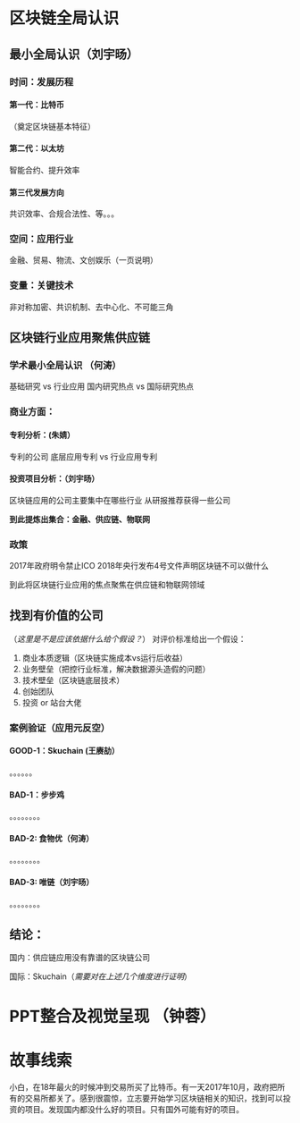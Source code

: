 # 区块链全局认识

## 最小全局认识（刘宇旸）

### 时间：发展历程

#### 第一代：比特币

（奠定区块链基本特征）

#### 第二代：以太坊

智能合约、提升效率

#### 第三代发展方向

共识效率、合规合法性、等。。。

### 空间：应用行业

金融、贸易、物流、文创娱乐（一页说明）

### 变量：关键技术

非对称加密、共识机制、去中心化、不可能三角

## 区块链行业应用聚焦供应链

### 学术最小全局认识 （何涛）

基础研究 vs 行业应用
国内研究热点 vs 国际研究热点

### 商业方面：
#### 专利分析：(朱婧）

专利的公司
底层应用专利 vs 行业应用专利

#### 投资项目分析：（刘宇旸）

区块链应用的公司主要集中在哪些行业
从研报推荐获得一些公司

**到此提炼出集合：金融、供应链、物联网**

### 政策
2017年政府明令禁止ICO
2018年央行发布4号文件声明区块链不可以做什么

到此将区块链行业应用的焦点聚焦在供应链和物联网领域


## 找到有价值的公司
（*这里是不是应该依据什么给个假设？*）
对评价标准给出一个假设：

1. 商业本质逻辑（区块链实施成本vs运行后收益）
2. 业务壁垒（把控行业标准，解决数据源头造假的问题）
3. 技术壁垒（区块链底层技术）
4. 创始团队
5. 投资 or 站台大佬

### 案例验证（应用元反空）

#### GOOD-1：Skuchain (王赓劼）
。。。。。。
#### BAD-1：步步鸡
。。。。。。。。
#### BAD-2: 食物优（何涛）
。。。。。。。。
#### BAD-3: 唯链（刘宇旸）
。。。。。。。。

## 结论：
国内：供应链应用没有靠谱的区块链公司

国际：Skuchain（*需要对在上述几个维度进行证明*）

# PPT整合及视觉呈现 （钟蓉）

# 故事线索
小白，在18年最火的时候冲到交易所买了比特币。有一天2017年10月，政府把所有的交易所都关了。感到很震惊，立志要开始学习区块链相关的知识，找到可以投资的项目。发现国内都没什么好的项目。只有国外可能有好的项目。





